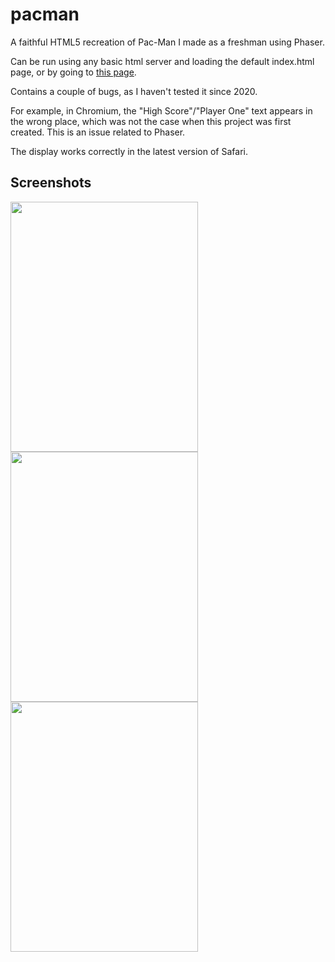 # pacman
A faithful HTML5 recreation of Pac-Man I made as a freshman using Phaser. 

Can be run using any basic html server and loading the default index.html page, or by going to [this page](https://angelloghernan.github.io/pacman).

Contains a couple of bugs, as I haven't tested it since 2020. 

For example, in Chromium, the "High Score"/"Player One" text appears in the wrong place, which was not the case when this project was first created. This is an issue related to Phaser.

The display works correctly in the latest version of Safari.

## Screenshots

<img src="https://i.imgur.com/byEEKD1.png" width="300" height="400">
<img src="https://i.imgur.com/8ayVFDK.png" width="300" height="400">
<img src="https://i.imgur.com/f6q7kUK.png" width="300" height="400">
